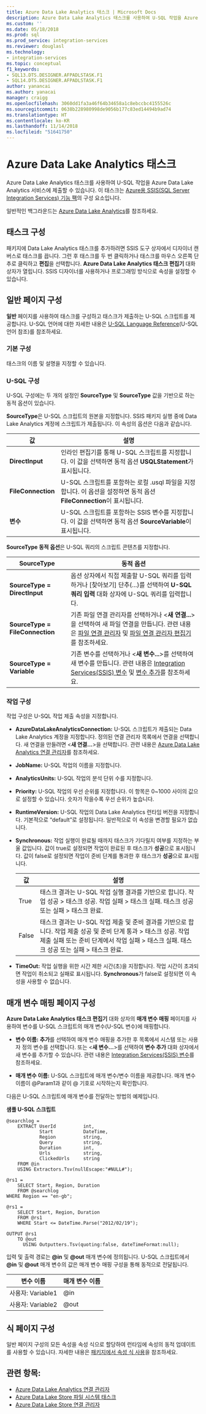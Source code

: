 ```yaml
---
title: Azure Data Lake Analytics 태스크 | Microsoft Docs
description: Azure Data Lake Analytics 태스크를 사용하여 U-SQL 작업을 Azure Data Lake Analytics 서비스에 제출할 수 있습니다.
ms.custom: ''
ms.date: 05/18/2018
ms.prod: sql
ms.prod_service: integration-services
ms.reviewer: douglasl
ms.technology:
- integration-services
ms.topic: conceptual
f1_keywords:
- SQL13.DTS.DESIGNER.AFPADLSTASK.F1
- SQL14.DTS.DESIGNER.AFPADLSTASK.F1
author: yanancai
ms.author: yanacai
manager: craigg
ms.openlocfilehash: 3060dd1fa3a46f64b34658a1c8ebccbc4155526c
ms.sourcegitcommit: 0638b228980998de9056b177c83ed14494b9ad74
ms.translationtype: HT
ms.contentlocale: ko-KR
ms.lasthandoff: 11/14/2018
ms.locfileid: "51641750"
---
```

# <a name="azure-data-lake-analytics-task"></a>Azure Data Lake Analytics 태스크

Azure Data Lake Analytics 태스크를 사용하여 U-SQL 작업을 Azure Data Lake Analytics 서비스에 제출할 수 있습니다. 이 태스크는 [Azure용 SSIS(SQL Server Integration Services) 기능 팩](../../integration-services/azure-feature-pack-for-integration-services-ssis.md)의 구성 요소입니다.

일반적인 백그라운드는 [Azure Data Lake Analytics](https://azure.microsoft.com/services/data-lake-analytics/)를 참조하세요.

## <a name="configure-the-task"></a>태스크 구성

패키지에 Data Lake Analytics 태스크를 추가하려면 SSIS 도구 상자에서 디자이너 캔버스로 태스크를 끕니다. 그런 후 태스크를 두 번 클릭하거나 태스크를 마우스 오른쪽 단추로 클릭하고 **편집**을 선택합니다. **Azure Data Lake Analytics 태스크 편집기** 대화 상자가 열립니다. SSIS 디자이너를 사용하거나 프로그래밍 방식으로 속성을 설정할 수 있습니다.

## <a name="general-page-configuration"></a>일반 페이지 구성

**일반** 페이지를 사용하여 태스크를 구성하고 태스크가 제출하는 U-SQL 스크립트를 제공합니다. U-SQL 언어에 대한 자세한 내용은 [U-SQL Language Reference](https://msdn.microsoft.com/azure/data-lake-analytics/u-sql/u-sql-language-reference)(U-SQL 언어 참조)를 참조하세요.

### <a name="basic-configuration"></a>기본 구성

태스크의 이름 및 설명을 지정할 수 있습니다.

### <a name="u-sql-configuration"></a>U-SQL 구성

U-SQL 구성에는 두 개의 설정인 **SourceType** 및 **SourceType** 값을 기반으로 하는 동적 옵션이 있습니다. 

**SourceType**은 U-SQL 스크립트의 원본을 지정합니다. SSIS 패키지 실행 중에 Data Lake Analytics 계정에 스크립트가 제출됩니다. 이 속성의 옵션은 다음과 같습니다.

|값|설명|  
|-----------|-----------------|  
|**DirectInput**|인라인 편집기를 통해 U-SQL 스크립트를 지정합니다. 이 값을 선택하면 동적 옵션 **USQLStatement**가 표시됩니다.|  
|**FileConnection**|U-SQL 스크립트를 포함하는 로컬 .usql 파일을 지정합니다. 이 옵션을 설정하면 동적 옵션 **FileConnection**이 표시됩니다.|  
|**변수**|U-SQL 스크립트를 포함하는 SSIS 변수를 지정합니다. 이 값을 선택하면 동적 옵션 **SourceVariable**이 표시됩니다.|

**SourceType 동적 옵션**은 U-SQL 쿼리의 스크립트 콘텐츠를 지정합니다. 

|SourceType|동적 옵션|  
|-----------|-----------------|  
|**SourceType = DirectInput**|옵션 상자에서 직접 제출할 U-SQL 쿼리를 입력하거나 [찾아보기] 단추(...)를 선택하여 **U-SQL 쿼리 입력** 대화 상자에 U-SQL 쿼리를 입력합니다.|  
|**SourceType = FileConnection**|기존 파일 연결 관리자를 선택하거나 <**새 연결...**>을 선택하여 새 파일 연결을 만듭니다. 관련 내용은 [파일 연결 관리자](../../integration-services/connection-manager/file-connection-manager.md) 및 [파일 연결 관리자 편집기](../../integration-services/connection-manager/file-connection-manager-editor.md)를 참조하세요.|  
|**SourceType = Variable**|기존 변수를 선택하거나 \<**새 변수...**>를 선택하여 새 변수를 만듭니다. 관련 내용은 [Integration Services&#40;SSIS&#41; 변수](../../integration-services/integration-services-ssis-variables.md) 및 [변수 추가](https://msdn.microsoft.com/library/d09b5d31-433f-4f7c-8c68-9df3a97785d5)를 참조하세요.|


### <a name="job-configuration"></a>작업 구성
작업 구성은 U-SQL 작업 제출 속성을 지정합니다.

- **AzureDataLakeAnalyticsConnection:** U-SQL 스크립트가 제출되는 Data Lake Analytics 계정을 지정합니다. 정의된 연결 관리자 목록에서 연결을 선택합니다. 새 연결을 만들려면 <**새 연결...**>을 선택합니다. 관련 내용은 [Azure Data Lake Analytics 연결 관리자](../../integration-services/connection-manager/azure-data-lake-analytics-connection-manager.md)를 참조하세요.

- **JobName:** U-SQL 작업의 이름을 지정합니다. 
- **AnalyticsUnits:** U-SQL 작업의 분석 단위 수를 지정합니다.
- **Priority:** U-SQL 작업의 우선 순위를 지정합니다. 이 항목은 0~1000 사이의 값으로 설정할 수 있습니다. 숫자가 작을수록 우선 순위가 높습니다.
- **RuntimeVersion:** U-SQL 작업의 Data Lake Analytics 런타임 버전을 지정합니다. 기본적으로 “default”로 설정됩니다. 일반적으로 이 속성을 변경할 필요가 없습니다.
- **Synchronous:** 작업 실행이 완료될 때까지 태스크가 기다릴지 여부를 지정하는 부울 값입니다. 값이 true로 설정되면 작업이 완료된 후 태스크가 **성공**으로 표시됩니다. 값이 false로 설정되면 작업이 준비 단계를 통과한 후 태스크가 **성공**으로 표시됩니다.

  |값|설명|
  |-----------|-----------------|
  |True|태스크 결과는 U-SQL 작업 실행 결과를 기반으로 합니다. 작업 성공 > 태스크 성공. 작업 실패 > 태스크 실패. 태스크 성공 또는 실패 > 태스크 완료.|
  |False|태스크 결과는 U-SQL 작업 제출 및 준비 결과를 기반으로 합니다. 작업 제출 성공 및 준비 단계 통과 > 태스크 성공. 작업 제출 실패 또는 준비 단계에서 작업 실패 > 태스크 실패. 태스크 성공 또는 실패 > 태스크 완료.|

- **TimeOut:** 작업 실행을 위한 시간 제한 시간(초)을 지정합니다. 작업 시간이 초과되면 작업이 취소되고 실패로 표시됩니다. **Synchronous**가 false로 설정되면 이 속성을 사용할 수 없습니다.

## <a name="parameter-mapping-page-configuration"></a>매개 변수 매핑 페이지 구성

**Azure Data Lake Analytics 태스크 편집기** 대화 상자의 **매개 변수 매핑** 페이지를 사용하여 변수를 U-SQL 스크립트의 매개 변수(U-SQL 변수)에 매핑합니다.

- **변수 이름:** **추가**를 선택하여 매개 변수 매핑을 추가한 후 목록에서 시스템 또는 사용자 정의 변수를 선택합니다. 또는 <**새 변수...**>를 선택하여 **변수 추가** 대화 상자에서 새 변수를 추가할 수 있습니다. 관련 내용은 [Integration Services&#40;SSIS&#41; 변수](../../integration-services/integration-services-ssis-variables.md)를 참조하세요.  

- **매개 변수 이름:** U-SQL 스크립트에 매개 변수/변수 이름을 제공합니다. 매개 변수 이름이 \@Param1과 같이 \@ 기호로 시작하는지 확인합니다. 

다음은 U-SQL 스크립트에 매개 변수를 전달하는 방법의 예제입니다.

**샘플 U-SQL 스크립트**
```
@searchlog =
    EXTRACT UserId          int,
            Start           DateTime,
            Region          string,
            Query           string,
            Duration        int,
            Urls            string,
            ClickedUrls     string
    FROM @in
    USING Extractors.Tsv(nullEscape:"#NULL#");

@rs1 =
    SELECT Start, Region, Duration
    FROM @searchlog
WHERE Region == "en-gb";

@rs1 =
    SELECT Start, Region, Duration
    FROM @rs1
    WHERE Start <= DateTime.Parse("2012/02/19");

OUTPUT @rs1   
    TO @out
      USING Outputters.Tsv(quoting:false, dateTimeFormat:null);
```

입력 및 출력 경로는 **\@in** 및 **\@out** 매개 변수에 정의됩니다. U-SQL 스크립트에서 **\@in** 및 **\@out** 매개 변수의 값은 매개 변수 매핑 구성을 통해 동적으로 전달됩니다.

|변수 이름|매개 변수 이름|
|-------------|--------------|
|사용자: Variable1|\@in|
|사용자: Variable2|\@out| 

## <a name="expression-page-configuration"></a>식 페이지 구성

일반 페이지 구성의 모든 속성을 속성 식으로 할당하여 런타임에 속성의 동적 업데이트를 사용할 수 있습니다. 자세한 내용은 [패키지에서 속성 식 사용](../../integration-services/expressions/use-property-expressions-in-packages.md)을 참조하세요.

## <a name="see-also"></a>관련 항목:
- [Azure Data Lake Analytics 연결 관리자](../../integration-services/connection-manager/azure-data-lake-analytics-connection-manager.md)
- [Azure Data Lake Store 파일 시스템 태스크](../../integration-services/control-flow/azure-data-lake-store-file-system-task.md)
- [Azure Data Lake Store 연결 관리자](../../integration-services/connection-manager/azure-data-lake-store-connection-manager.md)

